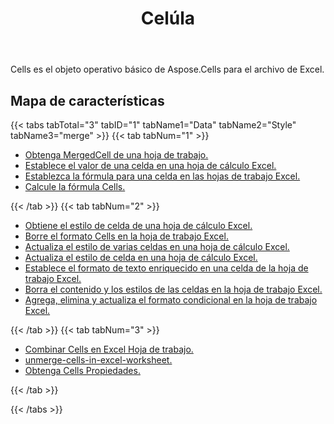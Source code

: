 ﻿---
title: Celúla
second_title: Aspose.Cells Cloud Documen
type: docs
url: /es/working-with-cells/
aliases: [/working-with-worksheets/]
keywords: REST API, spreadsheets, excel, cell
description: "Cells.Cloud API para Excel operar: las celdas operan"
weight: 100
---
 Cells es el objeto operativo básico de Aspose.Cells para el archivo de Excel.

## Mapa de características


{{< tabs tabTotal="3" tabID="1" tabName1="Data" tabName2="Style" tabName3="merge" >}}
{{< tab tabNum="1" >}}
<div class="row">
    <div class="col-md-6">
        <ul>
            <li><a href="/cells/es/get-mergedcell-from-a-worksheet//">Obtenga MergedCell de una hoja de trabajo.</a></li>
            <li><a href="/cells/es/set-value-of-a-cell-in-a-worksheet/">Establece el valor de una celda en una hoja de cálculo Excel.</a></li>
            <li><a href="/cells/es/set-formula-for-a-cell-in-excel-worksheets/">Establezca la fórmula para una celda en las hojas de trabajo Excel.</a></li>
            <li><a href="/cells/es/calculate-cells-formula/">Calcule la fórmula Cells.</a></li>            
        </ul>
    </div>
</div>
{{< /tab >}}
{{< tab tabNum="2" >}}
<div class="row">
    <div class="col-md-6">
        <ul>
            <li><a href="/cells/es/get-cell-style-from-a-worksheet/">Obtiene el estilo de celda de una hoja de cálculo Excel.</a></li>
            <li><a href="/cells/es/clear-cells-formatting-in-excel-worksheet/">Borre el formato Cells en la hoja de trabajo Excel.</a></li>
            <li><a href="/cells/es/update-multiple-cells-style/">Actualiza el estilo de varias celdas en una hoja de cálculo Excel.</a></li>
            <li><a href="/cells/es/change-cell-style-in-excel-worksheet/">Actualiza el estilo de celda en una hoja de cálculo Excel.</a></li>
            <li><a href="/cells/es/apply-rich-text-formatting-to-a-cell/">Establece el formato de texto enriquecido en una celda de la hoja de trabajo Excel.</a></li>
            <li><a href="/cells/es/clear-contents-and-styles-of-cells-in-excel-worksheet/">Borra el contenido y los estilos de las celdas en la hoja de trabajo Excel.</a></li>
            <li><a href="/cells/es/working-with-conditional-formatting/">Agrega, elimina y actualiza el formato condicional en la hoja de trabajo Excel.</a></li>            
        </ul>
    </div>
</div>
{{< /tab >}}
{{< tab tabNum="3" >}}
<div class="row">
    <div class="col-md-6">
        <ul>
            <li><a href="/cells/es/merge-cells-in-excel-worksheet/">Combinar Cells en Excel Hoja de trabajo.</a></li>
            <li><a href="/cells/es/Unmerge Cells in Excel Worksheet/">unmerge-cells-in-excel-worksheet.</a></li>
            <li><a href="/cells/es/get-cells-properties/">Obtenga Cells Propiedades.</a></li>
        </ul>
</div>
{{< /tab >}}

{{< /tabs >}}

